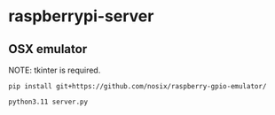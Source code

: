 # raspberrypi-server

## OSX emulator

NOTE: tkinter is required.

```
pip install git+https://github.com/nosix/raspberry-gpio-emulator/
```

```
python3.11 server.py
```